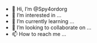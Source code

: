 - 👋 Hi, I’m @Spy4ordorg
- 👀 I’m interested in ...
- 🌱 I’m currently learning ...
- 💞️ I’m looking to collaborate on ...
- 📫 How to reach me ...

<!---
Spy4ordorg/Spy4ordorg is a ✨ special ✨ repository because its `README.md` (this file) appears on your GitHub profile.
You can click the Preview link to take a look at your changes.
--->
